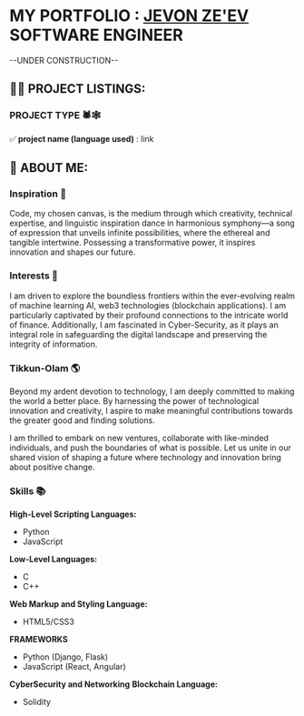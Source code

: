 <h1>MY PORTFOLIO : <a href="https://linktr.ee/j3vonz3v_network">JEVON ZE'EV </a>SOFTWARE ENGINEER</h1>
--UNDER CONSTRUCTION--
<h2>👨‍💻 PROJECT LISTINGS:</h2>
<h3>PROJECT TYPE 🕷️🕸️</h3>
✅<b> project name (language used)</b>  : link<br/>

<h2>🧬 ABOUT ME:</h2>
<h3>Inspiration 🎨</h3>
Code, my chosen canvas, is the medium through which creativity, technical expertise, and linguistic inspiration dance in harmonious symphony—a song of expression that unveils infinite possibilities, where the ethereal and tangible intertwine. Possessing a transformative power, it inspires innovation and shapes our future.

<h3>Interests 🤖</h3> I am driven to explore the boundless frontiers within the ever-evolving realm of machine learning AI, web3 technologies (blockchain applications). I am particularly captivated by their profound connections to the intricate world of finance. Additionally, I am fascinated in Cyber-Security, as it plays an integral role in safeguarding the digital landscape and preserving the integrity of information.

<h3>Tikkun-Olam 🌎</h3> Beyond my ardent devotion to technology, I am deeply committed to making the world a better place. By harnessing the power of technological innovation and creativity, I aspire to make meaningful contributions towards the greater good and finding solutions.

I am thrilled to embark on new ventures, collaborate with like-minded individuals, and push the boundaries of what is possible. Let us unite in our shared vision of shaping a future where technology and innovation bring about positive change.

<h3>Skills 📚</h3>
<b>High-Level Scripting Languages:</b>
  <ul>
    <li>Python</li>
    <li>JavaScript</li>
  </ul>
<b>Low-Level Languages:</b>
  <ul>
    <li>C</li>
    <li>C++</li>
  </ul>
<b>Web Markup and Styling Language:</b>
  <ul>
    <li>HTML5/CSS3</li>
  </ul>
<b>FRAMEWORKS</b>
  <ul>
    <li>Python (Django, Flask)</li>
    <li>JavaScript (React, Angular)</li>
  </ul>
<b>CyberSecurity and Networking</b>
<b>Blockchain Language:</b>
  <ul>
    <li>Solidity</li>
  </ul>

